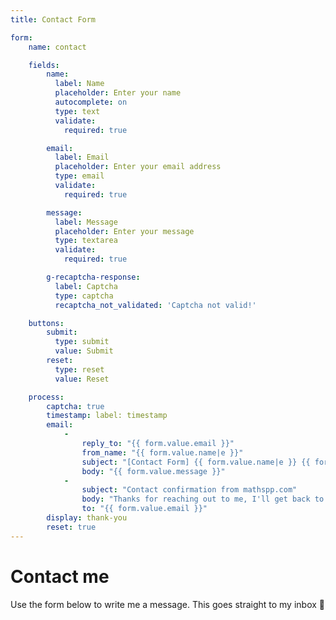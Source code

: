 ```yaml
---
title: Contact Form

form:
    name: contact

    fields:
        name:
          label: Name
          placeholder: Enter your name
          autocomplete: on
          type: text
          validate:
            required: true

        email:
          label: Email
          placeholder: Enter your email address
          type: email
          validate:
            required: true

        message:
          label: Message
          placeholder: Enter your message
          type: textarea
          validate:
            required: true

        g-recaptcha-response:
          label: Captcha
          type: captcha
          recaptcha_not_validated: 'Captcha not valid!'

    buttons:
        submit:
          type: submit
          value: Submit
        reset:
          type: reset
          value: Reset

    process:
        captcha: true
        timestamp: label: timestamp
        email:
            -
                reply_to: "{{ form.value.email }}"
                from_name: "{{ form.value.name|e }}"
                subject: "[Contact Form] {{ form.value.name|e }} {{ form.value.timestamp }}"
                body: "{{ form.value.message }}"
            -
                subject: "Contact confirmation from mathspp.com"
                body: "Thanks for reaching out to me, I'll get back to you ASAP! <br />Your message:<blockquote>“{{ form.value.message }}”</blockquote>"
                to: "{{ form.value.email }}"
        display: thank-you
        reset: true
---
```


# Contact me

Use the form below to write me a message. This goes straight to my inbox 📩
